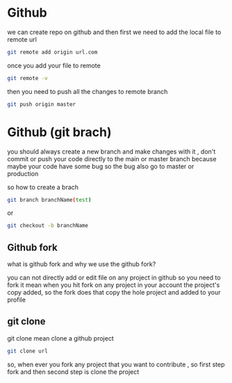 # Github

we can create repo on github and then first we need to add the local file to remote url

```bash
git remote add origin url.com
```

once you add your file to remote

```bash
git remote -v
```

then you need to push all the changes to remote branch

```bash
git push origin master
```

# Github (git brach)

you should always create a new branch and make changes with it , don't commit or push your code directly to the main or master branch because maybe your code have some bug so the bug also go to master or production

so how to create a brach

```bash
git branch branchName(test)
```

or

```bash
git checkout -b branchName
```

## Github fork

what is github fork and why we use the github fork?

you can not directly add or edit file on any project in github so you need to fork it mean when you hit fork on any project in your account the project's copy added, so the fork does that copy the hole project and added to your profile

## git clone

git clone mean clone a github project

```bash
git clone url
```

so, when ever you fork any project that you want to contribute , so first step fork and then second step is clone the project
